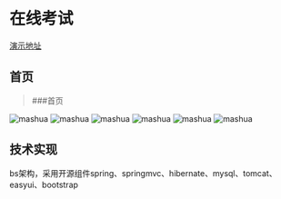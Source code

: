 # 在线考试
[演示地址](http://exam.wcpdoc.cn)

## 首页

> ###首页
> 
![mashua](http://exam.wcpdoc.cn/img/1.png)
![mashua](http://exam.wcpdoc.cn/img/2.png)
![mashua](http://exam.wcpdoc.cn/img/3.png)
![mashua](http://exam.wcpdoc.cn/img/4.png)
![mashua](http://exam.wcpdoc.cn/img/5.png)
![mashua](http://exam.wcpdoc.cn/img/6.png)

## 技术实现

bs架构，采用开源组件spring、springmvc、hibernate、mysql、tomcat、easyui、bootstrap